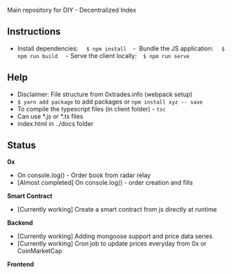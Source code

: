 Main repository for DIY - Decentralized Index

## Instructions 
- Install dependencies:   ``` $ npm install ```
 -  Bundle the JS application:   ``` $ npm run build ``` 
  - Serve the client locally:  ``` $ npm run serve``` 

## Help

- Disclaimer: File structure from 0xtrades.info (webpack setup)
- ``` $ yarn add package ``` to add packages or ``` npm install xyz -- save ```
- To compile the typescript files (in client folder) - ``` tsc ```
- Can use *.js or *.ts files
- index.html in ../docs folder

## Status
**0x**
- On console.log() - Order book from radar relay
- [Almost completed] On console.log() - order creation and fills

**Smart Contract**
- [Currently working] Create a smart contract from js directly at runtime

**Backend**
- [Currently working] Adding mongoose support and price data series
- [Currently working] Cron job to update prices everyday from 0x or CoinMarketCap

**Frontend**
